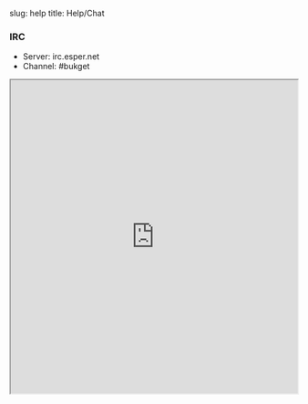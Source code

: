 slug: help
title: Help/Chat

### IRC

* Server: irc.esper.net
* Channel: #bukget

<iframe 
	width="100%" 
	height="550" 
	scrolling="no" 
	src="http://widget.mibbit.com/?settings=c2337b120d65cd77035a6aedf974607b&server=irc.esper.net&channel=%23bukget">
</iframe>